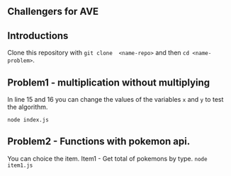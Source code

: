 ## Challengers for AVE 

## Introductions


Clone this repository with `git clone  <name-repo>` and then `cd <name-problem>`.


## Problem1 - multiplication without multiplying

In line 15 and 16 you can change the values of the variables `x` and `y` to test the algorithm.

`node index.js`

## Problem2 - Functions with pokemon api.
    
You can choice the item.
Item1 - Get total of pokemons by type.
`node item1.js`

